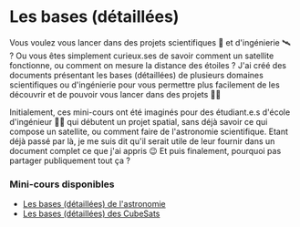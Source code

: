 # Les bases (détaillées)

Vous voulez vous lancer dans des projets scientifiques 🔭 et d'ingénierie 🛰️ ? Ou vous êtes simplement curieux.ses de savoir comment un satellite fonctionne, ou comment on mesure la distance des étoiles ? J'ai créé des documents présentant les bases (détaillées) de plusieurs domaines scientifiques ou d'ingénierie pour vous permettre plus facilement de les découvrir et de pouvoir vous lancer dans des projets 🧑‍🔬

Initialement, ces mini-cours ont été imaginés pour des étudiant.e.s d'école d'ingénieur 🧑‍🎓 qui débutent un projet spatial, sans déjà savoir ce qui compose un satellite, ou comment faire de l'astronomie scientifique. Etant déjà passé par là, je me suis dit qu'il serait utile de leur fournir dans un document complet ce que j'ai appris 😉 Et puis finalement, pourquoi pas partager publiquement tout ça ? 

### Mini-cours disponibles

* [Les bases (détaillées) de l'astronomie](<Les bases de l'astronomie.pdf>)
* [Les bases (détaillées) des CubeSats](<Les bases des CubeSats.pdf>)
